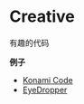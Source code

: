 # Creative

有趣的代码

**例子**

- [Konami Code](https://985563349.github.io/creative/konami-code)
- [EyeDropper](https://985563349.github.io/creative/eyedropper)
